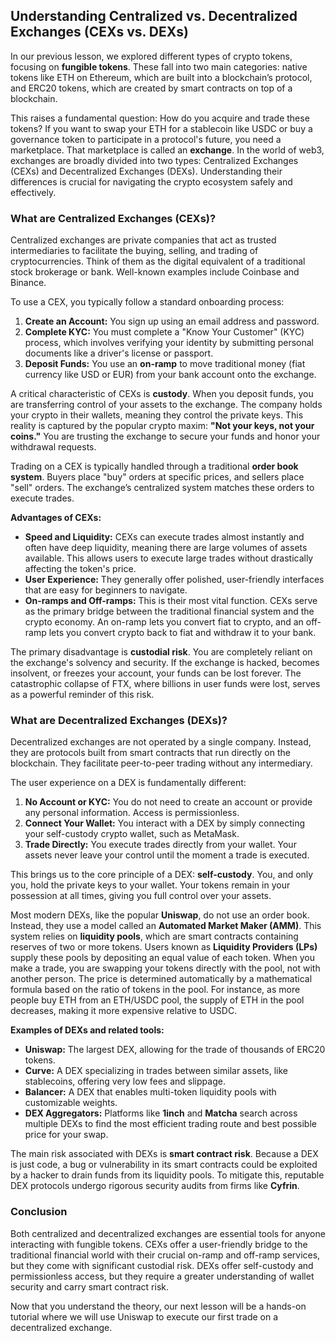 ## Understanding Centralized vs. Decentralized Exchanges (CEXs vs. DEXs)

In our previous lesson, we explored different types of crypto tokens, focusing on **fungible tokens**. These fall into two main categories: native tokens like ETH on Ethereum, which are built into a blockchain’s protocol, and ERC20 tokens, which are created by smart contracts on top of a blockchain.

This raises a fundamental question: How do you acquire and trade these tokens? If you want to swap your ETH for a stablecoin like USDC or buy a governance token to participate in a protocol's future, you need a marketplace. That marketplace is called an **exchange**. In the world of web3, exchanges are broadly divided into two types: Centralized Exchanges (CEXs) and Decentralized Exchanges (DEXs). Understanding their differences is crucial for navigating the crypto ecosystem safely and effectively.

### What are Centralized Exchanges (CEXs)?

Centralized exchanges are private companies that act as trusted intermediaries to facilitate the buying, selling, and trading of cryptocurrencies. Think of them as the digital equivalent of a traditional stock brokerage or bank. Well-known examples include Coinbase and Binance.

To use a CEX, you typically follow a standard onboarding process:

1.  **Create an Account:** You sign up using an email address and password.
2.  **Complete KYC:** You must complete a "Know Your Customer" (KYC) process, which involves verifying your identity by submitting personal documents like a driver's license or passport.
3.  **Deposit Funds:** You use an **on-ramp** to move traditional money (fiat currency like USD or EUR) from your bank account onto the exchange.

A critical characteristic of CEXs is **custody**. When you deposit funds, you are transferring control of your assets to the exchange. The company holds your crypto in their wallets, meaning they control the private keys. This reality is captured by the popular crypto maxim: **"Not your keys, not your coins."** You are trusting the exchange to secure your funds and honor your withdrawal requests.

Trading on a CEX is typically handled through a traditional **order book system**. Buyers place "buy" orders at specific prices, and sellers place "sell" orders. The exchange’s centralized system matches these orders to execute trades.

**Advantages of CEXs:**
*   **Speed and Liquidity:** CEXs can execute trades almost instantly and often have deep liquidity, meaning there are large volumes of assets available. This allows users to execute large trades without drastically affecting the token's price.
*   **User Experience:** They generally offer polished, user-friendly interfaces that are easy for beginners to navigate.
*   **On-ramps and Off-ramps:** This is their most vital function. CEXs serve as the primary bridge between the traditional financial system and the crypto economy. An on-ramp lets you convert fiat to crypto, and an off-ramp lets you convert crypto back to fiat and withdraw it to your bank.

The primary disadvantage is **custodial risk**. You are completely reliant on the exchange's solvency and security. If the exchange is hacked, becomes insolvent, or freezes your account, your funds can be lost forever. The catastrophic collapse of FTX, where billions in user funds were lost, serves as a powerful reminder of this risk.

### What are Decentralized Exchanges (DEXs)?

Decentralized exchanges are not operated by a single company. Instead, they are protocols built from smart contracts that run directly on the blockchain. They facilitate peer-to-peer trading without any intermediary.

The user experience on a DEX is fundamentally different:

1.  **No Account or KYC:** You do not need to create an account or provide any personal information. Access is permissionless.
2.  **Connect Your Wallet:** You interact with a DEX by simply connecting your self-custody crypto wallet, such as MetaMask.
3.  **Trade Directly:** You execute trades directly from your wallet. Your assets never leave your control until the moment a trade is executed.

This brings us to the core principle of a DEX: **self-custody**. You, and only you, hold the private keys to your wallet. Your tokens remain in your possession at all times, giving you full control over your assets.

Most modern DEXs, like the popular **Uniswap**, do not use an order book. Instead, they use a model called an **Automated Market Maker (AMM)**. This system relies on **liquidity pools**, which are smart contracts containing reserves of two or more tokens. Users known as **Liquidity Providers (LPs)** supply these pools by depositing an equal value of each token. When you make a trade, you are swapping your tokens directly with the pool, not with another person. The price is determined automatically by a mathematical formula based on the ratio of tokens in the pool. For instance, as more people buy ETH from an ETH/USDC pool, the supply of ETH in the pool decreases, making it more expensive relative to USDC.

**Examples of DEXs and related tools:**
*   **Uniswap:** The largest DEX, allowing for the trade of thousands of ERC20 tokens.
*   **Curve:** A DEX specializing in trades between similar assets, like stablecoins, offering very low fees and slippage.
*   **Balancer:** A DEX that enables multi-token liquidity pools with customizable weights.
*   **DEX Aggregators:** Platforms like **1inch** and **Matcha** search across multiple DEXs to find the most efficient trading route and best possible price for your swap.

The main risk associated with DEXs is **smart contract risk**. Because a DEX is just code, a bug or vulnerability in its smart contracts could be exploited by a hacker to drain funds from its liquidity pools. To mitigate this, reputable DEX protocols undergo rigorous security audits from firms like **Cyfrin**.

### Conclusion

Both centralized and decentralized exchanges are essential tools for anyone interacting with fungible tokens. CEXs offer a user-friendly bridge to the traditional financial world with their crucial on-ramp and off-ramp services, but they come with significant custodial risk. DEXs offer self-custody and permissionless access, but they require a greater understanding of wallet security and carry smart contract risk.

Now that you understand the theory, our next lesson will be a hands-on tutorial where we will use Uniswap to execute our first trade on a decentralized exchange.